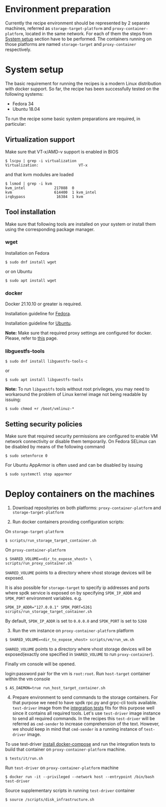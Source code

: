 # Environment preparation
Currently the recipe environment should be represented by 2 separate machines,
referred  as `storage-target-platform` and `proxy-container-platform`,
located in the same network. For each of them the steps from
[System setup](#system-setup) section have to be performed.
The containers running on those platforms are named `storage-target` and
`proxy-container` respectively.

# System setup
The basic requirement for running the recipes is a modern Linux distribution
with docker support.
So far, the recipe has been successfully tested on the following systems:
- Fedora 34
- Ubuntu 18.04

To run the recipe some basic system preparations are required, in particular:

## Virtualization support
Make sure that VT-x/AMD-v support is enabled in BIOS
```
$ lscpu | grep -i virtualization
Virtualization:                  VT-x
```
and that kvm modules are loaded
```
$ lsmod | grep -i kvm
kvm_intel             217088  0
kvm                   614400  1 kvm_intel
irqbypass              16384  1 kvm
```

## Tool installation
Make sure that following tools are installed on your system or install them
using the corresponding package manager.

### wget
Installation on Fedora
```
$ sudo dnf install wget
```
or on Ubuntu
```
$ sudo apt install wget
```

### docker
Docker 21.10.10 or greater is required.

Installation guideline for [Fedora](https://docs.docker.com/engine/install/fedora/).

Installation guideline for [Ubuntu](https://docs.docker.com/engine/install/ubuntu/).

**Note:**
Make sure that required proxy settings are configured for docker.
Please, refer to [this](https://docs.docker.com/config/daemon/systemd/#httphttps-proxy)
page.

### libguestfs-tools
```
$ sudo dnf install libguestfs-tools-c
```
or
```
$ sudo apt install libguestfs-tools
```

**Note:**
To run `libguestfs` tools without root privileges, you may need to workaround
the problem of
Linux kernel image not being readable by issuing:
```
$ sudo chmod +r /boot/vmlinuz-*
```

## Setting security policies
Make sure that required security permissions are configured to enable VM network
connectivity or disable them temporarily.
On Fedora SELinux can be disabled by means of the following command
```
$ sudo setenforce 0
```
For Ubuntu AppArmor is often used and can be disabled by issuing
```
$ sudo systemctl stop apparmor
```

# Deploy containers on the machines

1. Download repositories on both platforms: `proxy-container-platform` and
`storage-target-platform`

2. Run docker containers providing configuration scripts:

On `storage-target-platform`
```
$ scripts/run_storage_target_container.sh
```

On `proxy-container-platform`
```
$ SHARED_VOLUME=<dir_to_expose_vhost> \
scripts/run_proxy_container.sh
```

`SHARED_VOLUME` points to a directory where vhost storage devices
will be exposed.

It is also possible for `storage-target` to specify ip addresses and ports where
spdk service is exposed on by specifying `SPDK_IP_ADDR` and `SPDK_PORT`
environment variables.
e.g.
```
SPDK_IP_ADDR="127.0.0.1" SPDK_PORT=5261 scripts/run_storage_target_container.sh
```
By default, `SPDK_IP_ADDR` is set to `0.0.0.0` and `SPDK_PORT` is set to `5260`

3. Run the vm instance on `proxy-container-platform` platform
```
$ SHARED_VOLUME=<dir_to_expose_vhost> scripts/vm/run_vm.sh
```

`SHARED_VOLUME` points to a directory where vhost storage devices
will be exposed(exactly one specified in `SHARED_VOLUME` to run
`proxy-container`).

<a name="vm-console">
Finally vm console will be opened.
</a>

login:password pair for the vm is `root:root`.
Run `host-target` container within the vm console
```
$ AS_DAEMON=true run_host_target_container.sh
```

4. Prepare environment to send commands to the storage containers.
For that purpose we need to have spdk rpc.py and grpc-cli tools available.
`test-driver` image from the [integration tests](../tests/it/README.md#introduction)
fits for this purpose well since it contains all required tools.
Let's use `test-driver` image instance to send all required commands.
In the recipes this `test-driver` will be referred as `cmd-sender` to
increase comprehension of the text. However, we should keep in mind that
`cmd-sender` is a running instance of `test-driver` image.

To use test-driver [install docker-compose](../tests/it/README.md#docker-compose-setup)
and run the integration tests to build that container on `proxy-container-platform`
machine.
```
$ tests/it/run.sh
```

Run `test-driver` on `proxy-container-platform` machine
```
$ docker run -it --privileged --network host --entrypoint /bin/bash test-driver
```

Source supplementary scripts in running `test-driver` container
```
$ source /scripts/disk_infrastructure.sh
```
